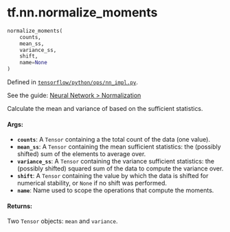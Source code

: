 <div itemscope itemtype="http://developers.google.com/ReferenceObject">
<meta itemprop="name" content="tf.nn.normalize_moments" />
</div>

# tf.nn.normalize_moments

``` python
normalize_moments(
    counts,
    mean_ss,
    variance_ss,
    shift,
    name=None
)
```



Defined in [`tensorflow/python/ops/nn_impl.py`](https://www.tensorflow.org/code/tensorflow/python/ops/nn_impl.py).

See the guide: [Neural Network > Normalization](../../../../api_guides/python/nn.md#Normalization)

Calculate the mean and variance of based on the sufficient statistics.

#### Args:

* <b>`counts`</b>: A `Tensor` containing a the total count of the data (one value).
* <b>`mean_ss`</b>: A `Tensor` containing the mean sufficient statistics: the (possibly
    shifted) sum of the elements to average over.
* <b>`variance_ss`</b>: A `Tensor` containing the variance sufficient statistics: the
    (possibly shifted) squared sum of the data to compute the variance over.
* <b>`shift`</b>: A `Tensor` containing the value by which the data is shifted for
    numerical stability, or `None` if no shift was performed.
* <b>`name`</b>: Name used to scope the operations that compute the moments.


#### Returns:

Two `Tensor` objects: `mean` and `variance`.